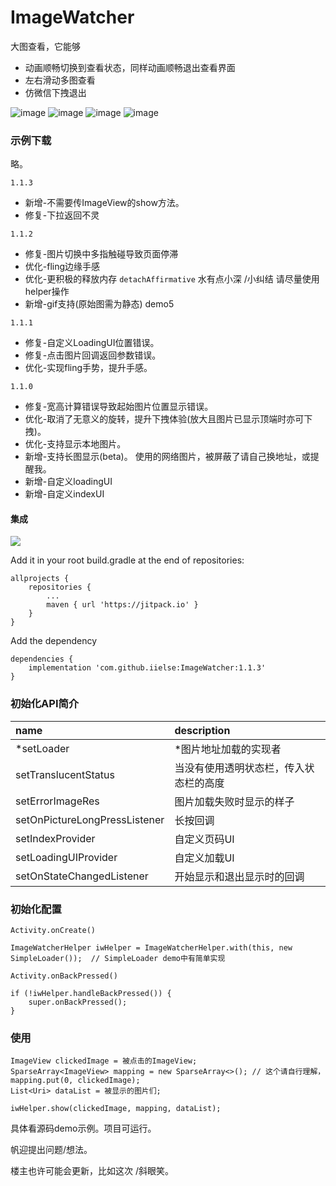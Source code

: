 # ImageWatcher
大图查看，它能够
* 动画顺畅切换到查看状态，同样动画顺畅退出查看界面
* 左右滑动多图查看
* 仿微信下拽退出

![image](https://github.com/iielse/DemoProjects/blob/master/previews/111.gif)
![image](https://github.com/iielse/DemoProjects/blob/master/previews/222.gif)
![image](https://github.com/iielse/DemoProjects/blob/master/previews/333.gif)
![image](https://github.com/iielse/DemoProjects/blob/master/previews/444.gif)

### 示例下载
略。

`1.1.3`
* 新增-不需要传ImageView的show方法。
* 修复-下拉返回不灵

`1.1.2`

* 修复-图片切换中多指触碰导致页面停滞
* 优化-fling边缘手感
* 优化-更积极的释放内存 `detachAffirmative` 水有点小深 /小纠结 请尽量使用helper操作
* 新增-gif支持(原始图需为静态) demo5

`1.1.1`

* 修复-自定义LoadingUI位置错误。
* 修复-点击图片回调返回参数错误。
* 优化-实现fling手势，提升手感。

`1.1.0`

* 修复-宽高计算错误导致起始图片位置显示错误。
* 优化-取消了无意义的旋转，提升下拽体验(放大且图片已显示顶端时亦可下拽)。
* 优化-支持显示本地图片。
* 新增-支持长图显示(beta)。 使用的网络图片，被屏蔽了请自己换地址，或提醒我。
* 新增-自定义loadingUI
* 新增-自定义indexUI


#### 集成

[![](https://jitpack.io/v/iielse/ImageWatcher.svg)](https://jitpack.io/#iielse/ImageWatcher)

Add it in your root build.gradle at the end of repositories:
```
allprojects {
    repositories {
        ...
        maven { url 'https://jitpack.io' }
    }
}
```
Add the dependency
```
dependencies {
    implementation 'com.github.iielse:ImageWatcher:1.1.3'
}
```

### 初始化API简介
| name | description |
|:---|:---|
| *setLoader | *图片地址加载的实现者 |
| setTranslucentStatus | 当没有使用透明状态栏，传入状态栏的高度 |
| setErrorImageRes| 图片加载失败时显示的样子 |
| setOnPictureLongPressListener | 长按回调 |
| setIndexProvider | 自定义页码UI |
| setLoadingUIProvider | 自定义加载UI |
| setOnStateChangedListener | 开始显示和退出显示时的回调 |

### 初始化配置

`Activity.onCreate()`
```
ImageWatcherHelper iwHelper = ImageWatcherHelper.with(this, new SimpleLoader());  // SimpleLoader demo中有简单实现
```
`Activity.onBackPressed()`
```
if (!iwHelper.handleBackPressed()) {
    super.onBackPressed();
}
```

### 使用

```
ImageView clickedImage = 被点击的ImageView;
SparseArray<ImageView> mapping = new SparseArray<>(); // 这个请自行理解，
mapping.put(0, clickedImage);
List<Uri> dataList = 被显示的图片们;

iwHelper.show(clickedImage, mapping, dataList);
```


具体看源码demo示例。项目可运行。

帆迎提出问题/想法。

楼主也许可能会更新，比如这次 /斜眼笑。

